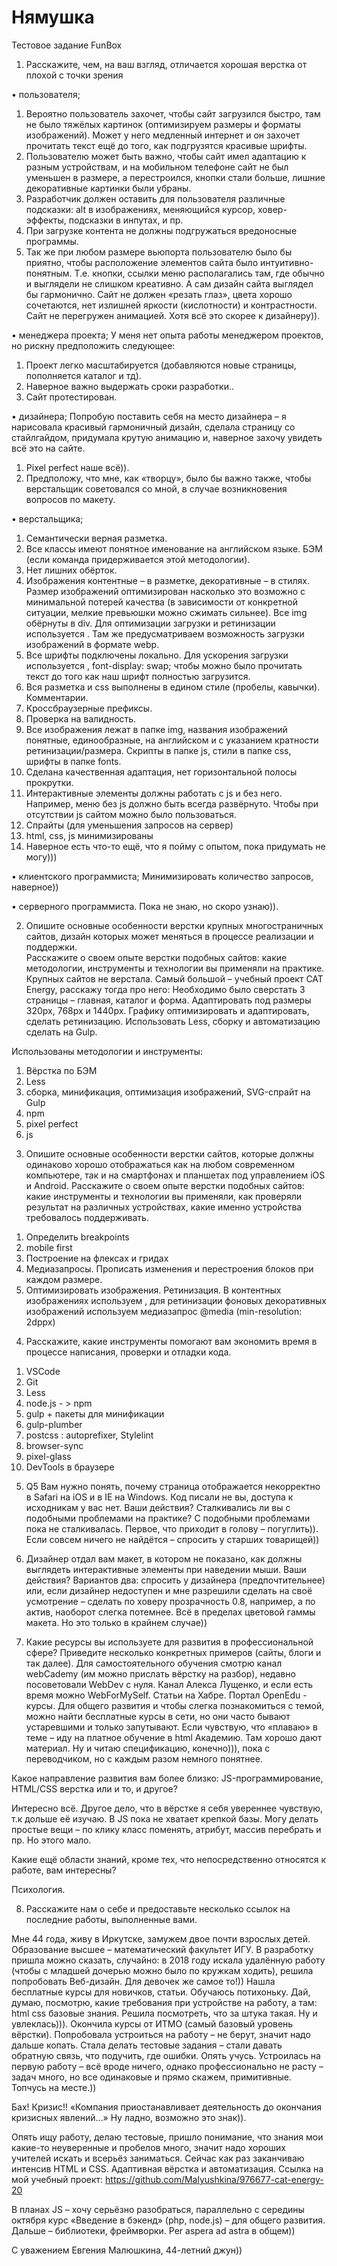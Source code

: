 # Нямушка
Тестовое задание FunBox

1.	Расскажите, чем, на ваш взгляд, отличается хорошая верстка от плохой с точки зрения 

•	пользователя; 

1)	Вероятно пользователь захочет, чтобы сайт загрузился быстро, там не было тяжёлых картинок (оптимизируем размеры и форматы изображений). Может у него медленный интернет и он захочет прочитать текст ещё до того, как подгрузятся красивые шрифты. 
2)	Пользователю может быть важно, чтобы сайт имел адаптацию к разным устройствам, и на мобильном телефоне сайт не был уменьшен в размере, а перестроился, кнопки стали больше, лишние декоративные картинки были убраны. 
3)	Разработчик должен оставить для пользователя различные подсказки: alt в изображениях, меняющийся курсор, ховер-эффекты, подсказки в инпутах, и пр.
4)	При загрузке контента не должны подгружаться вредоносные программы. 
5)	Так же при любом размере вьюпорта пользователю было бы приятно, чтобы расположение элементов сайта было интуитивно-понятным. Т.е. кнопки, ссылки меню располагались там, где обычно и выглядели не слишком креативно. А сам дизайн сайта выглядел бы гармонично. Сайт не должен «резать глаз», цвета хорошо сочетаются, нет излишней яркости (кислотности) и контрастности. Сайт не перегружен анимацией.  Хотя всё это скорее к дизайнеру)).

•	менеджера проекта; 
У меня нет опыта работы менеджером проектов, но рискну предположить следующее: 
1)	Проект легко масштабируется (добавляются новые страницы, пополняется каталог и тд).
2)	Наверное важно выдержать сроки разработки..
3)	Сайт протестирован.  

•	дизайнера; 
Попробую поставить себя на место дизайнера – я нарисовала красивый гармоничный дизайн, сделала страницу со стайлгайдом, придумала крутую анимацию и, наверное захочу увидеть всё это на сайте. 
1)	Pixel perfect наше всё)).
2)	Предположу, что   мне, как «творцу», было бы важно также, чтобы верстальщик советовался со мной, в случае возникновения вопросов по макету.

•	верстальщика; 

1)	Семантически верная разметка.
2)	Все классы имеют понятное именование на английском языке. БЭМ (если команда придерживается этой методологии).
3)	Нет лишних обёрток.
4)	Изображения контентные – в разметке, декоративные – в стилях. Размер изображений оптимизирован насколько это возможно с минимальной потерей качества (в зависимости от конкретной ситуации, мелкие превьюшки можно сжимать сильнее). Все img обёрнуты в div. Для оптимизации загрузки и ретинизации используется <picture>. Там же предусматриваем возможность загрузки изображений в формате webp.
5)	Все шрифты подключены локально. Для ускорения загрузки используется <link rel=”preload”>,   font-display: swap; чтобы можно было прочитать текст до того как наш шрифт полностью загрузится.
6)	Вся разметка и css выполнены в едином стиле (пробелы, кавычки). Комментарии.
7)	Кроссбраузерные префиксы.
8)	Проверка на валидность.
9)	Все изображения лежат в папке img, названия изображений понятные, единообразные, на английском и с указанием кратности ретинизации/размера. Скрипты в папке  js, стили в папке css, шрифты в папке fonts.
10)	Сделана качественная адаптация, нет горизонтальной полосы прокрутки.
11)	Интерактивные элементы должны работать с js и без него. Например, меню без js должно быть всегда развёрнуто. Чтобы при отсутствии js  сайтом можно было пользоваться.
12)	Спрайты (для уменьшения запросов на сервер)
13)	html, css, js минимизированы
14)	Наверное есть что-то ещё, что я пойму с опытом, пока придумать не могу))) 

•	клиентского программиста; 
Минимизировать количество запросов, наверное))

•	серверного программиста. 
Пока не знаю, но скоро узнаю)).

2.	Опишите основные особенности верстки крупных многостраничных сайтов, дизайн которых может меняться в процессе реализации и поддержки.  
Расскажите о своем опыте верстки подобных сайтов: какие методологии, инструменты и технологии вы применяли на практике.  
Крупных сайтов не верстала. Самый большой – учебный проект CAT Energy, расскажу тогда про него:
Необходимо было сверстать 3 страницы – главная, каталог и форма. Адаптировать под размеры 320px, 768px и 1440px. Графику оптимизировать и адаптировать, сделать ретинизацию. Использовать Less, сборку и автоматизацию сделать на Gulp.

Использованы методологии и инструменты:
1)	Вёрстка по БЭМ
2)	Less
3)	сборка, минификация, оптимизация изображений, SVG-спрайт на Gulp
4)	npm
5)	pixel perfect
6)	js

3.	 Опишите основные особенности верстки сайтов, которые должны одинаково хорошо отображаться как на любом современном компьютере, так и на смартфонах и планшетах под управлением iOS и Android. Расскажите о своем опыте верстки подобных сайтов: какие инструменты и технологии вы применяли, как проверяли результат на различных устройствах, какие именно устройства требовалось поддерживать.  

1)	Определить breakpoints
2)	mobile first
3)	Построение на флексах и гридах
4)	Медиазапросы. Прописать изменения и перестроения блоков при каждом размере.
5)	Оптимизировать изображения. Ретинизация. В контентных изображениях используем <picture>, для ретинизации фоновых декоративных изображений используем медиазапрос @media (min-resolution: 2dppx)


4.	Расскажите, какие инструменты помогают вам экономить время в процессе написания, проверки и отладки кода.  

1)	VSCode
2)	Git
3)	Less 
4)	node.js - > npm 
5)	gulp + пакеты для минификации
6)	gulp-plumber  
7)	postcss : autoprefixer, Stylelint
8)	browser-sync 
9)	pixel-glass
10)	DevTools в браузере

5.	Q5 Вам нужно понять, почему страница отображается некорректно в Safari на iOS и в IE на Windows. Код писали не вы, доступа к исходникам у вас нет. Ваши действия? Сталкивались ли вы с подобными проблемами на практике? 
С подобными проблемами пока не сталкивалась. Первое, что приходит в голову – погуглить)). Если совсем ничего не найдётся – спросить у старших товарищей))

6.	Дизайнер отдал вам макет, в котором не показано, как должны выглядеть интерактивные элементы при наведении мыши. Ваши действия? 
Вариантов два: спросить у дизайнера (предпочтительнее) или, если дизайнер недоступен и мне разрешили сделать на своё усмотрение – сделать по ховеру прозрачность 0.8, например, а по актив, наоборот слегка потемнее. Всё в пределах цветовой гаммы макета. Но это только в крайнем случае))

7.	Какие ресурсы вы используете для развития в профессиональной сфере? Приведите несколько конкретных примеров (сайты, блоги и так далее). 
Для самостоятельного обучения смотрю канал webCademy (им можно прислать вёрстку на разбор),
недавно посоветовали WebDev с нуля. Канал Алекса Лущенко, и если есть время можно WebForMySelf. Статьи на Хабре. Портал OpenEdu - курсы.
Для общего развития и чтобы слегка познакомиться с темой, можно найти бесплатные курсы в сети, но они часто бывают устаревшими и только запутывают.
Если чувствую, что «плаваю» в теме – иду на платное обучение в html Академию. Там хорошо дают материал.
Ну и читаю спецификацию, конечно))), пока с переводчиком, но с каждым разом немного понятнее.

Какое направление развития вам более близко: JS-программирование, HTML/CSS верстка или и то, и другое? 

Интересно всё. Другое дело, что в вёрстке я себя увереннее чувствую, т.к дольше её изучаю. В JS пока не хватает крепкой базы. Могу делать простые вещи – по клику класс поменять, атрибут, массив перебрать и пр. Но этого мало. 

Какие ещё области знаний, кроме тех, что непосредственно относятся к работе, вам интересны? 

Психология.

8.	Расскажите нам о себе и предоставьте несколько ссылок на последние работы, выполненные вами. 

Мне 44 года, живу в Иркутске, замужем двое почти взрослых детей.
Образование высшее – математический факультет ИГУ.
В разработку пришла можно сказать, случайно: в 2018 году искала удалённую работу (чтобы с младшей дочерью можно было по кружкам ходить), решила попробовать Веб-дизайн. Для девочек же самое то!))
Нашла бесплатные курсы для новичков, статьи. Обучаюсь потихоньку. Дай, думаю, посмотрю, какие требования при устройстве на работу, а там: html css базовые знания. 
Решила посмотреть, что за штука такая. Ну и увлеклась))). 
Окончила курсы от ИТМО (самый базовый уровень вёрстки).
Попробовала устроиться на работу – не берут, значит надо дальше копать. Стала делать тестовые задания – стали давать обратную связь, что подучить, где ошибки. Опять учусь.
Устроилась на первую работу – всё вроде ничего, однако профессионально не расту – задач много, но все одинаковые и прямо скажем, примитивные. Топчусь на месте.))

Бах! Кризис!! «Компания приостанавливает деятельность до окончания кризисных явлений…» Ну ладно, возможно это знак)).

Опять ищу работу, делаю тестовые, пришло понимание, что знания мои какие-то неуверенные и пробелов много, значит надо хороших учителей искать и всерьёз заниматься. 
Сейчас как раз заканчиваю интенсив  HTML и CSS. Адаптивная вёрстка и автоматизация.
Ссылка на мой учебный проект:  https://github.com/Malyushkina/976677-cat-energy-20

В планах JS – хочу серьёзно разобраться, параллельно с середины октября курс «Введение в бэкенд» (php, node.js) – для общего развития. Дальше – библиотеки, фреймворки.
Per aspera ad astra в общем))

С уважением Евгения Малюшкина, 44-летний джун))

